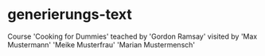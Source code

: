 # generierungs-text
Course 'Cooking for Dummies'
	teached by 
		'Gordon Ramsay'
	visited by 
		'Max Mustermann'
		'Meike Musterfrau'
		'Marian Mustermensch'
